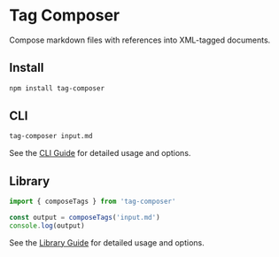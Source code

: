 # Tag Composer

Compose markdown files with references into XML-tagged documents.

## Install

```bash
npm install tag-composer
```

## CLI

```bash
tag-composer input.md
```

See the [CLI Guide](./cli.md) for detailed usage and options.

## Library

```javascript
import { composeTags } from 'tag-composer'

const output = composeTags('input.md')
console.log(output)
```

See the [Library Guide](./lib.md) for detailed usage and options.
